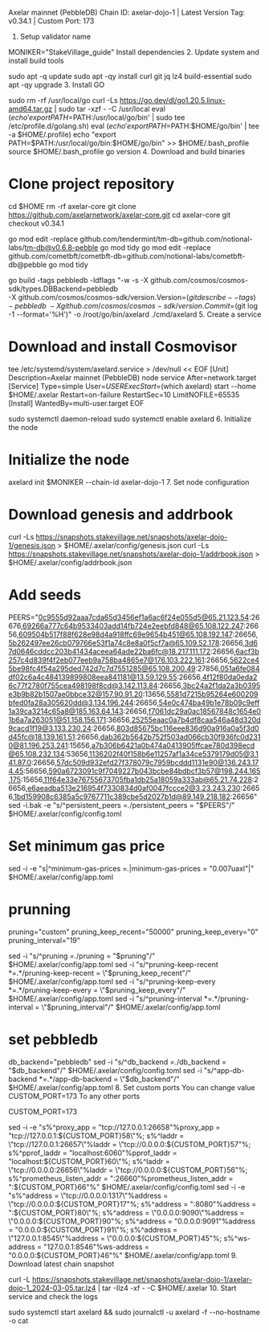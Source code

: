 Axelar mainnet (PebbleDB)
Chain ID: axelar-dojo-1 | Latest Version Tag: v0.34.1 | Custom Port: 173
1. Setup validator name

MONIKER="StakeVillage_guide"
Install dependencies
2. Update system and install build tools

sudo apt -q update
sudo apt -qy install curl git jq lz4 build-essential
sudo apt -qy upgrade
3. Install GO

sudo rm -rf /usr/local/go
curl -Ls https://go.dev/dl/go1.20.5.linux-amd64.tar.gz | sudo tar -xzf - -C /usr/local
eval $(echo 'export PATH=$PATH:/usr/local/go/bin' | sudo tee /etc/profile.d/golang.sh)
eval $(echo 'export PATH=$PATH:$HOME/go/bin' | tee -a $HOME/.profile)
echo "export PATH=$PATH:/usr/local/go/bin:$HOME/go/bin" >> $HOME/.bash_profile
source $HOME/.bash_profile
go version
4. Download and build binaries

# Clone project repository
cd $HOME
rm -rf axelar-core
git clone https://github.com/axelarnetwork/axelar-core.git
cd axelar-core
git checkout v0.34.1

go mod edit -replace github.com/tendermint/tm-db=github.com/notional-labs/tm-db@v0.6.8-pebble
go mod tidy
go mod edit -replace github.com/cometbft/cometbft-db=github.com/notional-labs/cometbft-db@pebble
go mod tidy

go build -tags pebbledb -ldflags "-w -s -X github.com/cosmos/cosmos-sdk/types.DBBackend=pebbledb \
-X github.com/cosmos/cosmos-sdk/version.Version=$(git describe --tags)-pebbledb \
-X github.com/cosmos/cosmos-sdk/version.Commit=$(git log -1 --format='%H')" -o /root/go/bin/axelard ./cmd/axelard
5. Сreate a service

# Download and install Cosmovisor
tee /etc/systemd/system/axelard.service > /dev/null << EOF
[Unit]
Description=Axelar mainnet (PebbleDB) node service
After=network.target
[Service]
Type=simple
User=$USER
ExecStart=$(which axelard) start --home $HOME/.axelar
Restart=on-failure
RestartSec=10
LimitNOFILE=65535
[Install]
WantedBy=multi-user.target
EOF

sudo systemctl daemon-reload
sudo systemctl enable axelard
6. Initialize the node

# Initialize the node
axelard init $MONIKER --chain-id axelar-dojo-1
7. Set node configuration

# Download genesis and addrbook
curl -Ls https://snapshots.stakevillage.net/snapshots/axelar-dojo-1/genesis.json > $HOME/.axelar/config/genesis.json
curl -Ls https://snapshots.stakevillage.net/snapshots/axelar-dojo-1/addrbook.json > $HOME/.axelar/config/addrbook.json

# Add seeds
PEERS="0c9555d92aaa7cda65d3456ef1a6ac6f24e055d5@65.21.123.54:26676,69266a777c64b9533403add14fb724e2eebfd848@65.108.122.247:26656,609504b517f88f628e98d4a918ffc69e9654b451@65.108.192.147:26656,5b262497ee26cb079766e53f1a74c8e8a0f5cf7a@65.109.52.178:26656,3d67d0646cddcc203b41434aceea64ade22ba6fc@18.217.111.172:26656,6acf3b257c4d839f4f2eb077eeb9a758ba4865e7@176.103.222.161:26656,5622ce45be98fc4f54a295ded742d7c7d7551285@65.108.200.49:27856,051a6fe084df02c6a4c484139899808eea841181@13.59.129.55:26656,4f12f80da0eda26c77f2780f755cea498198f8cd@3.142.113.84:26656,3bc24a2f1da2a3b0395e3b9b82b1507ae0bbce32@157.90.91.20:13656,5581d7215b95264e600209bfed0fa28a305620dd@3.134.196.244:26656,54e0c474ba49b1e78b09c9eff1a39ca3214c65a8@185.163.64.143:26656,f7061dc29a0ac18567848c1654e01b6a7a263051@51.158.156.171:36656,25255eaac0a7b4df8caa546a48d320d9cacd1f19@3.133.230.24:26656,803d85675bc116eee836d90a916a0a5f3d0d45fc@18.139.161.51:26656,dab362b5642b752f503ad066cb30f936fc0d2310@81.196.253.241:15656,a7b306b6421a0b474a0413905ffcae780d398ecd@65.108.232.134:53656,1136202f40f158b6e11257af1a34ce5379179d05@3.141.87.0:26656,57dc509d932efd27f378079c7959bcddd1131e90@136.243.174.45:56656,590a6723091c9f7049227b043bcbe84bdbcf3b57@198.244.165.175:15656,11f64e33e76755673705fba1db25a18059a333ab@65.21.74.228:26656,e6aeadba513e216954f7330834d0af0047fccce2@3.23.243.230:26656,1bd159908c6385a5c9767711c389cbe5d2027b1d@89.149.218.182:26656"
sed -i.bak -e "s/^persistent_peers *=.*/persistent_peers = \"$PEERS\"/" $HOME/.axelar/config/config.toml


# Set minimum gas price
sed -i -e "s|^minimum-gas-prices *=.*|minimum-gas-prices = \"0.007uaxl\"|" $HOME/.axelar/config/app.toml

# prunning
pruning="custom"
pruning_keep_recent="50000"
pruning_keep_every="0"
pruning_interval="19"

sed -i "s/^pruning *=.*/pruning = \"$pruning\"/" $HOME/.axelar/config/app.toml
sed -i "s/^pruning-keep-recent *=.*/pruning-keep-recent = \"$pruning_keep_recent\"/" $HOME/.axelar/config/app.toml
sed -i "s/^pruning-keep-every *=.*/pruning-keep-every = \"$pruning_keep_every\"/" $HOME/.axelar/config/app.toml
sed -i "s/^pruning-interval *=.*/pruning-interval = \"$pruning_interval\"/" $HOME/.axelar/config/app.toml

# set pebbledb
db_backend="pebbledb"
sed -i "s/^db_backend *=.*/db_backend = \"$db_backend\"/" $HOME/.axelar/config/config.toml
sed -i "s/^app-db-backend *=.*/app-db-backend = \"$db_backend\"/" $HOME/.axelar/config/app.toml
8. Set custom ports
You can change value CUSTOM_PORT=173 To any other ports

CUSTOM_PORT=173

sed -i -e "s%^proxy_app = \"tcp://127.0.0.1:26658\"%proxy_app = \"tcp://127.0.0.1:${CUSTOM_PORT}58\"%; s%^laddr = \"tcp://127.0.0.1:26657\"%laddr = \"tcp://0.0.0.0:${CUSTOM_PORT}57\"%; s%^pprof_laddr = \"localhost:6060\"%pprof_laddr = \"localhost:${CUSTOM_PORT}60\"%; s%^laddr = \"tcp://0.0.0.0:26656\"%laddr = \"tcp://0.0.0.0:${CUSTOM_PORT}56\"%; s%^prometheus_listen_addr = \":26660\"%prometheus_listen_addr = \":${CUSTOM_PORT}66\"%" $HOME/.axelar/config/config.toml
sed -i -e "s%^address = \"tcp://0.0.0.0:1317\"%address = \"tcp://0.0.0.0:${CUSTOM_PORT}17\"%; s%^address = \":8080\"%address = \":${CUSTOM_PORT}80\"%; s%^address = \"0.0.0.0:9090\"%address = \"0.0.0.0:${CUSTOM_PORT}90\"%; s%^address = \"0.0.0.0:9091\"%address = \"0.0.0.0:${CUSTOM_PORT}91\"%; s%^address = \"127.0.0.1:8545\"%address = \"0.0.0.0:${CUSTOM_PORT}45\"%; s%^ws-address = \"127.0.0.1:8546\"%ws-address = \"0.0.0.0:${CUSTOM_PORT}46\"%" $HOME/.axelar/config/app.toml
9. Download latest chain snapshot

curl -L https://snapshots.stakevillage.net/snapshots/axelar-dojo-1/axelar-dojo-1_2024-03-05.tar.lz4 | tar -Ilz4 -xf - -C $HOME/.axelar
10. Start service and check the logs

sudo systemctl start axelard && sudo journalctl -u axelard -f --no-hostname -o cat